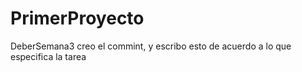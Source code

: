 # PrimerProyecto
DeberSemana3
creo el commint, y escribo esto de acuerdo a lo que especifica la tarea
